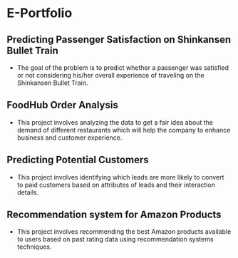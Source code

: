# E-Portfolio

## Predicting Passenger Satisfaction on Shinkansen Bullet Train
- The goal of the problem is to predict whether a passenger was satisfied or not considering his/her overall experience of traveling on the Shinkansen Bullet Train.

## FoodHub Order Analysis 
- This project involves analyzing the data to get a fair idea about the demand of different restaurants which will help the company to enhance business and customer experience.

## Predicting Potential Customers 
- This project involves identifying which leads are more likely to convert to paid customers based on attributes of leads and their interaction details.

## Recommendation system for Amazon Products 
- This project involves recommending the best Amazon products available to users based on past rating data using recommendation systems techniques.
